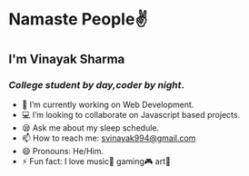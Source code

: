 # Namaste People:v:
## I'm **Vinayak Sharma**
### *College student by day,coder by night*.
- 🔭 I’m currently working on Web Development.
- :computer: I’m looking to collaborate on Javascript based projects.
- :sleepy: Ask me about my sleep schedule.
- 📫 How to reach me: svinayak994@gmail.com
- 😄 Pronouns: He/Him.
- ⚡ Fun fact: I love music:musical_note: gaming:video_game: art:art:

